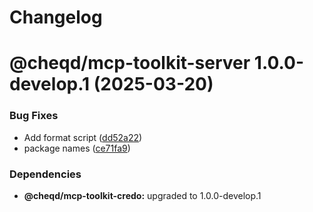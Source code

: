 # Changelog

# @cheqd/mcp-toolkit-server 1.0.0-develop.1 (2025-03-20)


### Bug Fixes

* Add format script ([dd52a22](https://github.com/cheqd/mcp-toolkit/commit/dd52a22b491a50e8ebbfb37e0c80bffe08082d4e))
* package names ([ce71fa9](https://github.com/cheqd/mcp-toolkit/commit/ce71fa98fcc6941a81f6d5b83866513fd0712458))





### Dependencies

* **@cheqd/mcp-toolkit-credo:** upgraded to 1.0.0-develop.1
